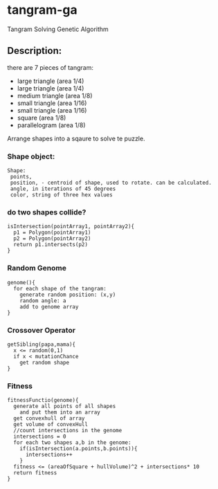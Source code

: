 # tangram-ga

Tangram Solving Genetic Algorithm

## Description:

there are 7 pieces of tangram:

- large triangle (area 1/4)
- large triangle (area 1/4)
- medium triangle (area 1/8)
- small triangle (area 1/16)
- small triangle (area 1/16)
- square (area 1/8)
- parallelogram (area 1/8)

Arrange shapes into a sqaure to solve te puzzle.

### Shape object:

```
Shape:
 points,
 position, - centroid of shape, used to rotate. can be calculated.
 angle, in iterations of 45 degrees
 color, string of three hex values

```

### do two shapes collide?

```
isIntersection(pointArray1, pointArray2){
  p1 = Polygon(pointArray1)
  p2 = Polygon(pointArray2)
  return p1.intersects(p2)
}
```

### Random Genome

```
genome(){
  for each shape of the tangram:
    generate random position: (x,y)
    random angle: a
    add to genome array
}
```

### Crossover Operator

```
getSibling(papa,mama){
  x <= random(0,1)
  if x < mutationChance
    get random shape
}
```

### Fitness

```
fitnessFunctio(genome){
  generate all points of all shapes
    and put them into an array
  get convexhull of array
  get volume of convexHull
  //count intersections in the genome
  intersections = 0
  for each two shapes a,b in the genome:
    if(isIntersection(a.points,b.points)){
      intersections++
    }
  fitness <= (areaOfSquare + hullVolume)^2 + intersections* 10
  return fitness
}
```
